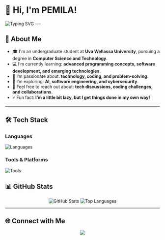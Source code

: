# 👋 Hi, I'm PEMILA!

<img src="https://readme-typing-svg.herokuapp.com?font=Fira+Code&weight=500&size=25&pause=1000&color=6A5ACD&width=435&lines=Welcome+to+my+GitHub!;I'm+a+Passionate+Developer;Open+to+Collaborations!" alt="Typing SVG" />
---

## 🚀 **About Me**
- 🎓 I'm an undergraduate student at **Uva Wellassa University**, pursuing a degree in **Computer Science and Technology**.
- 💻 I’m currently learning: **advanced programming concepts, software development, and emerging technologies**.
- 🌱 I’m passionate about: **technology, coding, and problem-solving**.
- 🧠 I’m exploring: **AI, software engineering, and cybersecurity**.
- 💬 Feel free to reach out about: **tech discussions, coding challenges, and collaborations**.
- ⚡ Fun fact: **I’m a little bit lazy, but I get things done in my own way!**
---

## 🛠️ **Tech Stack**

### Languages  
![Languages](https://skillicons.dev/icons?i=js,ts,python,java,c,cpp)

### Tools & Platforms  
![Tools](https://skillicons.dev/icons?i=figma)

## 📊 **GitHub Stats**
<p align="center">
  <img src="https://github-readme-stats.vercel.app/api?username=yourusername&show_icons=true&theme=radical" alt="GitHub Stats" />

  <img src="https://github-readme-stats.vercel.app/api/top-langs/?username=yourusername&layout=compact&theme=radical" alt="Top Languages" />
</p>

---

## 🌐 **Connect with Me**
<p align="center">
  <a href="https://linkedin.com/in/yourusername"><img src="https://img.shields.io/badge/LinkedIn-blue?logo=linkedin&style=for-the-badge" /></a>
